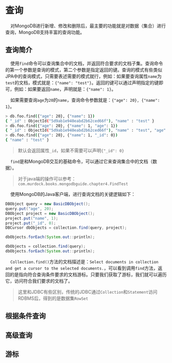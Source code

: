 # 查询

&nbsp;&nbsp;&nbsp;&nbsp;对MongoDB进行新增、修改和删除后，最主要的功能就是对数据（集合）进行查询，MongoDB支持丰富的查询功能。

## 查询简介

&nbsp;&nbsp;&nbsp;&nbsp;使用`find`命令可以查询集合中的文档，并返回符合要求的文档子集。查询命令的第一个参数是查询的模式，第二个参数是指定返回的键。查询的模式有些类似JPA中的查询模式，只需要表述需要的模式就行，例如：如果要查询属性`name`为`test`的文档，模式就是：`{"name": "test"}`。返回的键可以通过声明指定的键即可，例如：如果要返回`name`，声明就是：`{"name": 1}`。

&nbsp;&nbsp;&nbsp;&nbsp;如果需要查询`age`为`20`的`name`，查询命令参数就是：`{"age": 20}, {"name": 1}`。

```sh
> db.foo.find({"age": 20}, {"name": 1})
{ "_id" : ObjectId("5d9ab1e940eabd2b62ced66f"), "name" : "test" }
> db.foo.find({"age": 20}, {"name": 1, "age": 1})
{ "_id" : ObjectId("5d9ab1e940eabd2b62ced66f"), "name" : "test", "age" : 20 }
> db.foo.find({"age": 20}, {"name": 1, "_id": 0})
{ "name" : "test" }
```

> 默认会返回属性`_id`，如果不需要可以声明`{"_id": 0}`

&nbsp;&nbsp;&nbsp;&nbsp;`find`是和MongoDB交互的基础命令，可以通过它来查询集合中的文档（数据）。

> 对于java端的操作可以参考：`com.murdock.books.mongodbguide.chapter4.FindTest`

&nbsp;&nbsp;&nbsp;&nbsp;使用MongoDB的Java客户端，进行查询文档的关键逻辑如下：

```java
DBObject query = new BasicDBObject();
query.put("age", 20);
DBObject project = new BasicDBObject();
project.put("name", 1);
project.put("_id", 0);
DBCursor dbObjects = collection.find(query, project);

dbObjects.forEach(System.out::println);

dbObjects = collection.find(query);
dbObjects.forEach(System.out::println);
```

&nbsp;&nbsp;&nbsp;&nbsp;`Collection.find()`方法的文档描述是：`Select documents in collection and get a cursor to the selected documents.`，可以看到调用`find`方法，返回的是指向符合查询条件要求的文档游标。只要我们获取了游标，我们就可以遍历它，访问符合我们要求的文档了。

> 这里和JDBC有些区别，传统的JDBC通过`Collection`和`Statement`访问RDBMS后，得到的是数据集`RowSet`

## 根据条件查询

## 高级查询

## 游标